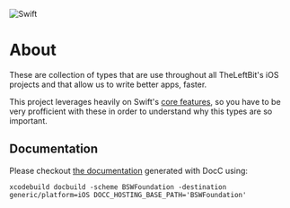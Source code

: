  
![Swift](https://github.com/theleftbit/BSWFoundation/workflows/Swift/badge.svg)

# About

 These are collection of types that are use throughout all TheLeftBit's iOS projects and that allow us to write better apps, faster.
 
 This project leverages heavily on Swift's [core features](https://swift.org/about/), so you have to be very profficient with these in order to understand why this types are so important.
 
## Documentation

Please checkout [the documentation](https://www.theleftbit.com/BSWFoundation/documentation/bswfoundation/) generated with DocC using:

```
xcodebuild docbuild -scheme BSWFoundation -destination generic/platform=iOS DOCC_HOSTING_BASE_PATH='BSWFoundation'
```
